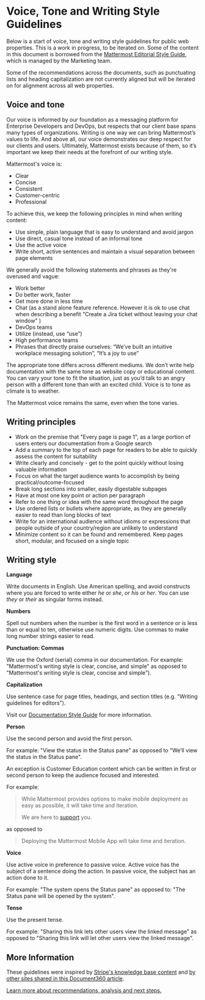 # Voice, Tone and Writing Style Guidelines

Below is a start of voice, tone and writing style guidelines for public web properties. This is a work in progress, to be iterated on. Some of the content in this document is borrowed from the [Mattermost Editorial Style Guide](https://docs.google.com/document/d/1XWjtWdF77qKdxDso_-aC_S1c3E0ohOoxCRL_PIf3pco/edit#), which is managed by the Marketing team.

Some of the recommendations across the documents, such as punctuating lists and heading capitalization are not currently aligned but will be iterated on for alignment across all web properties.

## Voice and tone

Our voice is informed by our foundation as a messaging platform for Enterprise Developers and DevOps, but respects that our client base spans many types of organizations. Writing is one way we can bring Mattermost’s values to life. And above all, our voice demonstrates our deep respect for our clients and users. Ultimately, Mattermost exists because of them, so it’s important we keep their needs at the forefront of our writing style.

Mattermost's voice is:

* Clear
* Concise
* Consistent
* Customer-centric
* Professional

To achieve this, we keep the following principles in mind when writing content:

* Use simple, plain language that is easy to understand and avoid jargon
* Use direct, casual tone instead of an informal tone
* Use the active voice
* Write short, active sentences and maintain a visual separation between page elements

We generally avoid the following statements and phrases as they're overused and vague:

* Work better
* Do better work, faster
* Get more done in less time
* Chat \(as a stand alone feature reference. However it is ok to use chat when describing a benefit "Create a Jira ticket without leaving your chat window" \)
* DevOps teams
* Utilize \(instead, use “use”\)
* High performance teams
* Phrases that directly praise ourselves: “We’ve built an intuitive workplace messaging solution”, “It’s a joy to use”

The appropriate tone differs across different mediums. We don’t write help documentation with the same tone as website copy or educational content. You can vary your tone to fit the situation, just as you’d talk to an angry person with a different tone than with an excited child. Voice is to tone as climate is to weather.

The Mattermost voice remains the same, even when the tone varies.

## Writing principles

* Work on the premise that "Every page is page 1", as a large portion of users enters our documentation from a Google search
* Add a summary to the top of each page for readers to be able to quickly assess the content for suitability
* Write clearly and concisely - get to the point quickly without losing valuable information
* Focus on what the target audience wants to accomplish by being practical/outcome-focused
* Break long sections into smaller, easily digestable subpages
* Have at most one key point or action per paragraph
* Refer to one thing or idea with the same word throughout the page
* Use ordered lists or bullets where appropriate, as they are generally easier to read than long blocks of text
* Write for an international audience without idioms or expressions that people outside of your country/region are unlikely to understand
* Minimize content so it can be found and remembered. Keep pages short, modular, and focused on a single topic

## Writing style

**Language**

Write documents in English. Use American spelling, and avoid constructs where you are forced to write either *he* or *she*, or *his* or *her*. You can use *they* or *their* as singular forms instead.

**Numbers**

Spell out numbers when the number is the first word in a sentence or is less than or equal to ten, otherwise use numeric digits. Use commas to make long number strings easier to read.

**Punctuation: Commas**

We use the Oxford \(serial\) comma in our documentation. For example: "Mattermost's writing style is clear, concise, and simple" as opposed to "Mattermost's writing style is clear, concise and simple"\).

**Capitalization**

Use sentence case for page titles, headings, and section titles \(e.g. "Writing guidelines for editors"\).

Visit our [Documentation Style Guide](https://handbook.mattermost.com/operations/operations/publishing/publishing-guidelines/voice-tone-and-writing-style-guidelines/documentation-style-guide) for more information.

**Person**

Use the second person and avoid the first person.

For example: "View the status in the Status pane" as opposed to "We’ll view the status in the Status pane".

An exception is Customer Education content which can be written in first or second person to keep the audience focused and interested.

For example: 
> While Mattermost provides options to make mobile deployment as easy as possible, it will take time and iteration. 
>
>We are here to [support](https://link-to-support-section) you.

as opposed to
> Deploying the Mattermost Mobile App will take time and iteration.



**Voice**

Use active voice in preference to passive voice. Active voice has the subject of a sentence doing the action. In passive voice, the subject has an action done to it.

For example: "The system opens the Status pane" as opposed to: "The Status pane will be opened by the system".

**Tense**

Use the present tense.

For example: "Sharing this link lets other users view the linked message" as opposed to "Sharing this link will let other users view the linked message".

## More Information

These guidelines were inspired by [Stripe's knowledge base content](https://document360.io/blog/tear-down-of-stripe-knowledge-base/) and [by other sites shared in this Document360 article](https://document360.io/blog/10-knowledge-base-software-best-practice-examples/).

[Learn more about recommendations, analysis and next steps.](https://docs.google.com/document/d/1LNAgmKKtmRN1T7UCvOgcUbGiFfk8UXqcmCgF80-sVyQ)
